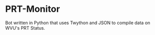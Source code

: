 # PRT-Monitor
Bot written in Python that uses Twython and JSON to compile data on WVU's PRT Status.
